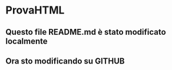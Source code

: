 # ProvaHTML

## Questo file README.md è stato modificato localmente

## Ora sto modificando su GITHUB
